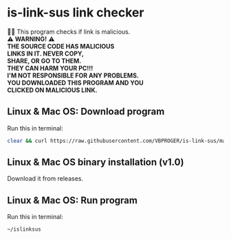 # is-link-sus link checker
:male_detective: This program checks if link is malicious.
<br>
⚠️ **WARNING!** ⚠️
<br>
**THE SOURCE CODE HAS MALICIOUS**
<br>
**LINKS IN IT. NEVER COPY,**
<br>
**SHARE, OR GO TO THEM.**
<br>
**THEY CAN HARM YOUR PC!!!**
<br>
**I'M NOT RESPONSIBLE FOR ANY PROBLEMS.**
<br>
**YOU DOWNLOADED THIS PROGRAM AND YOU**
<br>
**CLICKED ON MALICIOUS LINK.**
<br>
## Linux & Mac OS: Download program
Run this in terminal:
```bash
clear && curl https://raw.githubusercontent.com/VBPROGER/is-link-sus/main/islinksus-python > islinksus && chmod +x islinksus
```
## Linux & Mac OS binary installation (v1.0)
Download it from releases.
## Linux & Mac OS: Run program
Run this in terminal:
```bash
~/islinksus
```
